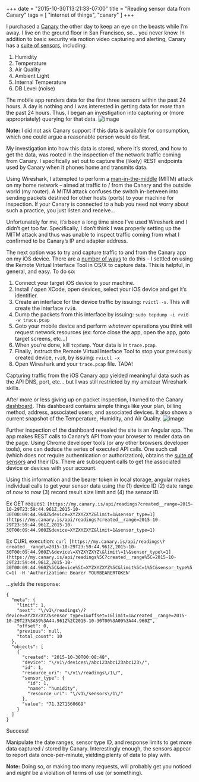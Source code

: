 +++
date = "2015-10-30T13:21:33-07:00"
title = "Reading sensor data from Canary"
tags = [ "internet of things", "canary" ]
+++

I purchased a [Canary](http://canary.is/) the other day to keep an eye on the beasts while I’m away. I live on the ground floor in San Francisco, so… you never know. In addition to basic security via motion video capturing and alerting, Canary has a [suite of sensors](https://my.canary.is/api/sensors), including:

1.  Humidity
2.  Temperature
3.  Air Quality
4.  Ambient Light
5.  Internal Temperature
6.  DB Level (noise)

The mobile app renders data for the first three sensors within the past 24 hours. A day is nothing and I was interested in getting data for _more_ than the past 24 hours. Thus, I began an investigation into capturing or (more appropriately) querying for that data.
![image](/img/2015-10-reading-sensor-data-from-canary/reading-sensor-data-from-canary-2.png)

**Note:** I did not ask Canary support if this data is available for consumption, which one could argue a reasonable person would do first.

My investigation into how this data is stored, where it’s stored, and how to get the data, was rooted in the inspection of the network traffic coming from Canary. I specifically set out to capture the (likely) REST endpoints used by Canary when it phones home and transmits data.

Using Wireshark, I attempted to perform a [man-in-the-middle](https://wiki.wireshark.org/CaptureSetup/Ethernet) (MITM) attack on my home network – aimed at traffic to / from the Canary and the outside world (my router). A MITM attack confuses the switch in-between into sending packets destined for other hosts (ports) to your machine for inspection. If your Canary is connected to a hub you need not worry about such a practice, you just listen and receive…

Unfortunately for me, it’s been a long time since I’ve used Wireshark and I didn’t get too far. Specifically, I don’t think I was properly setting up the MITM attack and thus was unable to inspect traffic coming from what I confirmed to be Canary’s IP and adapter address.

The next option was to try and capture traffic to and from the Canary app on my iOS device. There are a [number of ways](https://developer.apple.com/library/ios/qa/qa1176/_index.html) to do this – I settled on using the Remote Virtual Interface Tool in OS/X to capture data. This is helpful, in general, and easy. To do so:

1.  Connect your target iOS device to your machine.
2.  Install / open XCode, open devices, select your iOS device and get it’s identifier.
3.  Create an interface for the device traffic by issuing: `rvictl -s`. This will create the interface `rvi0`.
4.  Dump the packets from this interface by issuing: `sudo tcpdump -i rvi0 -w trace.pcap`
5.  Goto your mobile device and perform _whatever_ operations you think will request network resources (ex: force close the app, open the app, goto target screens, etc…)
6.  When you’re done, kill `tcpdump`. Your data is in `trace.pcap`.
7.  Finally, instruct the Remote Virtual Interface Tool to stop your previously created device, `rvi0`, by issuing: `rvictl -x`
8.  Open Wireshark and your `trace.pcap` file. TADA!

Capturing traffic from the iOS Canary app yielded meaningful data such as the API DNS, port, etc… but I was still restricted by my amateur Wireshark skills.

After more or less giving up on packet inspection, I turned to the Canary [dashboard](https://my.canary.is). This dashboard contains simple things like your plan, billing method, address, associated users, and associated devices. It also shows a current snapshot of the Temperature, Humidity, and Air Quality.
![image](/img/2015-10-reading-sensor-data-from-canary/reading-sensor-data-from-canary-1.png)

Further inspection of the dashboard revealed the site is an Angular app. The app makes REST calls to Canary’s API from your browser to render data on the page. Using Chrome developer tools (or any other browsers developer tools), one can deduce the series of executed API calls. One such call (which does not require authentication or authorization), obtains the [suite of sensors](https://my.canary.is/api/sensors) and their IDs. There are subsequent calls to get the associated device or devices with your account.

Using this information and the bearer token in local storage, angular makes individual calls to get your sensor data using the (1) device ID (2) date range of _now_ to _now_ (3) record result size limit and (4) the sensor ID.

Ex GET request: `[https://my.canary.is/api/readings?created__range=2015-10-29T23:59:44.961Z,2015-10-30T00:09:44.960Z&device=XYZXYZXYZ&limit=1&sensor_type=1](https://my.canary.is/api/readings?created__range=2015-10-29T23:59:44.961Z,2015-10-30T00:09:44.960Z&device=XYZXYZXYZ&limit=1&sensor_type=1)`

Ex CURL execution: `curl [https://my.canary.is/api/readings\?created__range\=2015-10-29T23:59:44.961Z,2015-10-30T00:09:44.960Z\&device\=XYZXYZXYZ\&limit\=1\&sensor_type\=1](https://my.canary.is/api/readings%5C?created__range%5C=2015-10-29T23:59:44.961Z,2015-10-30T00:09:44.960Z%5C&device%5C=XYZXYZXYZ%5C&limit%5C=1%5C&sensor_type%5C=1) -H 'Authorization: Bearer YOURBEARERTOKEN'`

…yields the response:

    { 
      "meta": { 
        "limit": 1, 
        "next": "\/v1\/readings\/?device=XYZXYZXYZ&sensor_type=1&offset=1&limit=1&created__range=2015-10-29T23%3A59%3A44.961Z%2C2015-10-30T00%3A09%3A44.960Z", 
        "offset": 0, 
        "previous": null, 
        "total_count": 10 
      }, 
      "objects": [ 
        { 
          "created": "2015-10-30T00:08:48", 
          "device": "\/v1\/devices\/abc123abc123abc123\/", 
          "id": 1, 
          "resource_uri": "\/v1\/readings\/1\/", 
          "sensor_type": { 
            "id": 1, 
            "name": "humidity", 
            "resource_uri": "\/v1\/sensors\/1\/" 
          }, 
          "value": "71.3271560669" 
        } 
      ] 
    } 

Success!

Manipulate the date ranges, sensor type ID, and response limits to get more data captured / stored by Canary. Interestingly enough, the sensors appear to report data once-per-minute, yielding plenty of data to play with.

**Note:** Doing so, or making too many requests, will probably get you noticed and _might_ be a violation of terms of use (or something).
